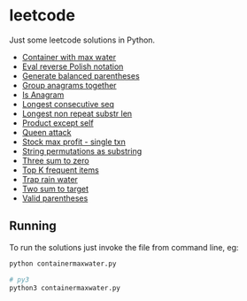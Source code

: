 # leetcode

Just some leetcode solutions in Python.

- [Container with max water](./containermaxwater.py)
- [Eval reverse Polish notation](./evalrpn.py)
- [Generate balanced parentheses](./generateparens.py)
- [Group anagrams together](./groupanagrams.py)
- [Is Anagram](./isanagram.py)
- [Longest consecutive seq](./longestconsecutiveseq.py)
- [Longest non repeat substr len](./longestsubstrlen.py)
- [Product except self](./productexceptself.py)
- [Queen attack](./queenattack.py)
- [Stock max profit - single txn](./stockmaxprofit.py)
- [String permutations as substring](./substrpermute.py)
- [Three sum to zero](./threesumzero.py)
- [Top K frequent items](./topkfrequent.py)
- [Trap rain water](./traprainwater.py)
- [Two sum to target](./twosum.py)
- [Valid parentheses](./validparens.py)

## Running

To run the solutions just invoke the file from command line, eg:

```sh
python containermaxwater.py

# py3
python3 containermaxwater.py
```

